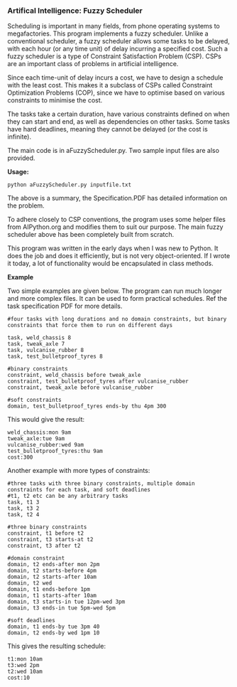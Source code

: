 ### Artifical Intelligence: Fuzzy Scheduler

Scheduling is important in many fields, from phone operating systems to megafactories. This program implements a fuzzy scheduler. Unlike a conventional scheduler, a fuzzy scheduler allows some tasks to be delayed, with each hour (or any time unit) of delay incurring a specified cost. Such a fuzzy scheduler is a type of Constraint Satisfaction Problem (CSP). CSPs are an important class of problems in artificial intelligence. 

Since each time-unit of delay incurs a cost, we have to design a schedule with the least cost. This makes it a subclass of CSPs called Constraint Optimization Problems (COP), since we have to optimise based on various constraints to minimise the cost.

The tasks take a certain duration, have various constraints defined on when they can start and end, as well as dependencies on other tasks. Some tasks have hard deadlines, meaning they cannot be delayed (or the cost is infinite).

The main code is in aFuzzyScheduler.py. Two sample input files are also provided. 

**Usage:**

`python aFuzzyScheduler.py inputfile.txt`


The above is a summary, the Specification.PDF has detailed information on the problem.

To adhere closely to CSP conventions, the program uses some helper files from AIPython.org and modifies them to suit our purpose. The main fuzzy scheduler above has been completely built from scratch.

This program was written in the early days when I was new to Python. It does the job and does it efficiently, but is not very object-oriented. If I wrote it today, a lot of functionality would be encapsulated in class methods.

**Example**

Two simple examples are given below. The program can run much longer and more complex files. It can be used to form practical schedules. Ref the task specification PDF for more details.

```
#four tasks with long durations and no domain constraints, but binary constraints that force them to run on different days

task, weld_chassis 8
task, tweak_axle 7
task, vulcanise_rubber 8
task, test_bulletproof_tyres 8

#binary constraints
constraint, weld_chassis before tweak_axle
constraint, test_bulletproof_tyres after vulcanise_rubber
constraint, tweak_axle before vulcanise_rubber

#soft constraints
domain, test_bulletproof_tyres ends-by thu 4pm 300
```

This would give the result:
```
weld_chassis:mon 9am
tweak_axle:tue 9am
vulcanise_rubber:wed 9am
test_bulletproof_tyres:thu 9am
cost:300
```

Another example with more types of constraints:

```
#three tasks with three binary constraints, multiple domain constraints for each task, and soft deadlines
#t1, t2 etc can be any arbitrary tasks
task, t1 3
task, t3 2
task, t2 4

#three binary constraints
constraint, t1 before t2
constraint, t3 starts-at t2
constraint, t3 after t2

#domain constraint
domain, t2 ends-after mon 2pm
domain, t2 starts-before 4pm
domain, t2 starts-after 10am
domain, t2 wed
domain, t1 ends-before 1pm
domain, t1 starts-after 10am
domain, t3 starts-in tue 12pm-wed 3pm
domain, t3 ends-in tue 5pm-wed 5pm

#soft deadlines
domain, t1 ends-by tue 3pm 40
domain, t2 ends-by wed 1pm 10
```
This gives the resulting schedule:

```
t1:mon 10am
t3:wed 2pm
t2:wed 10am
cost:10
```
